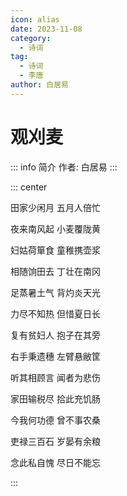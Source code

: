 ```yaml
---
icon: alias
date: 2023-11-08
category:
  - 诗词
tag:
  - 诗词
  - 李唐
author: 白居易
---
```


# 观刈麦

<!-- more -->

::: info 简介
作者: 白居易
:::

::: center

田家少闲月 五月人倍忙

夜来南风起 小麦覆陇黄

妇姑荷箪食 童稚携壶浆

相随饷田去 丁壮在南冈

足蒸暑土气 背灼炎天光

力尽不知热 但惜夏日长

复有贫妇人 抱子在其旁

右手秉遗穗 左臂悬敝筐

听其相顾言 闻者为悲伤

家田输税尽 拾此充饥肠

今我何功德 曾不事农桑

吏禄三百石 岁晏有余粮

念此私自愧 尽日不能忘

:::
